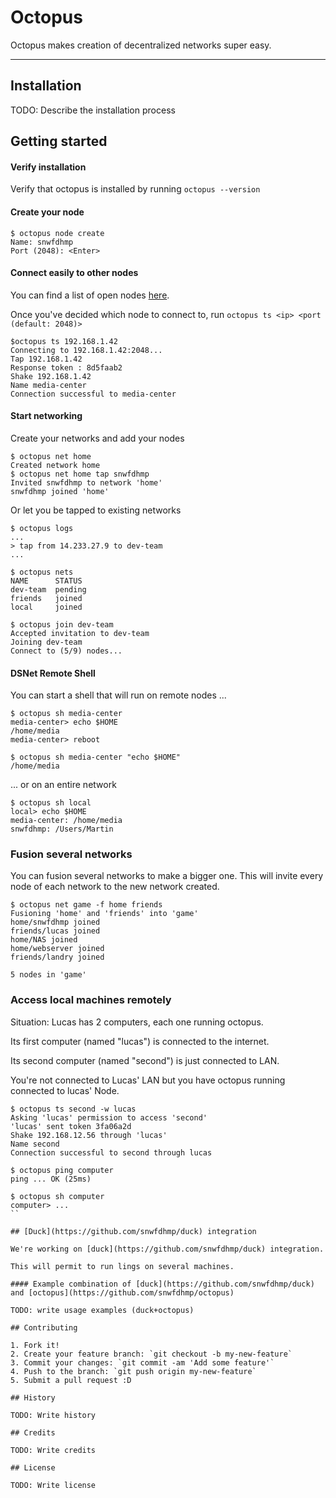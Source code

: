 Octopus
======

Octopus makes creation of decentralized networks super easy.

----

## Installation

TODO: Describe the installation process

## Getting started

#### Verify installation
 Verify that octopus is installed by running `octopus --version` 
#### Create your node
```
$ octopus node create
Name: snwfdhmp
Port (2048): <Enter>
```
#### Connect easily to other nodes
You can find a list of open nodes [here](#).

Once you've decided which node to connect to, run `octopus ts <ip> <port (default: 2048)>`
```
$octopus ts 192.168.1.42
Connecting to 192.168.1.42:2048...
Tap 192.168.1.42
Response token : 8d5faab2
Shake 192.168.1.42
Name media-center
Connection successful to media-center
```

#### Start networking
Create your networks and add your nodes
```
$ octopus net home
Created network home
$ octopus net home tap snwfdhmp
Invited snwfdhmp to network 'home'
snwfdhmp joined 'home'
```

Or let you be tapped to existing networks
```
$ octopus logs
...
> tap from 14.233.27.9 to dev-team
...

$ octopus nets
NAME      STATUS
dev-team  pending
friends   joined
local     joined

$ octopus join dev-team
Accepted invitation to dev-team
Joining dev-team
Connect to (5/9) nodes...
```


#### DSNet Remote Shell

You can start a shell that will run on remote nodes ...

```
$ octopus sh media-center
media-center> echo $HOME
/home/media
media-center> reboot

$ octopus sh media-center "echo $HOME"
/home/media
```

... or on an entire network
```
$ octopus sh local
local> echo $HOME
media-center: /home/media
snwfdhmp: /Users/Martin
```

### Fusion several networks

You can fusion several networks to make a bigger one.
This will invite every node of each network to the new network created.

```
$ octopus net game -f home friends
Fusioning 'home' and 'friends' into 'game'
home/snwfdhmp joined
friends/lucas joined
home/NAS joined
home/webserver joined
friends/landry joined

5 nodes in 'game'
```

### Access local machines remotely

Situation: Lucas has 2 computers, each one running octopus.

Its first computer (named "lucas") is connected to the internet.

Its second computer (named "second") is just connected to LAN.

You're not connected to Lucas' LAN but you have octopus running connected to lucas' Node.

```
$ octopus ts second -w lucas
Asking 'lucas' permission to access 'second'
'lucas' sent token 3fa06a2d
Shake 192.168.12.56 through 'lucas'
Name second
Connection successful to second through lucas

$ octopus ping computer
ping ... OK (25ms)

$ octopus sh computer
computer> ...
``

## [Duck](https://github.com/snwfdhmp/duck) integration

We're working on [duck](https://github.com/snwfdhmp/duck) integration.

This will permit to run lings on several machines.

#### Example combination of [duck](https://github.com/snwfdhmp/duck) and [octopus](https://github.com/snwfdhmp/octopus)

TODO: write usage examples (duck+octopus)

## Contributing

1. Fork it!
2. Create your feature branch: `git checkout -b my-new-feature`
3. Commit your changes: `git commit -am 'Add some feature'`
4. Push to the branch: `git push origin my-new-feature`
5. Submit a pull request :D

## History

TODO: Write history

## Credits

TODO: Write credits

## License

TODO: Write license
